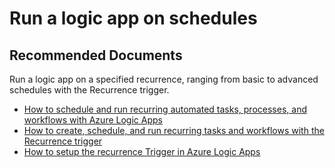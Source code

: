 <properties
    pageTitle="Run a logic app on schedules"
    description="How to run a logic app on schedules."
    service="microsoft.logicapps"
    resource="logicapps"
    authors="genlin"
    ms.author="kawilson"
    selfHelpType="generic"
    supportTopicIds="32742545"
    resourceTags=""
     productPesIds="15791"
    ownershipId="Compute_LogicApps"
    cloudEnvironments="public, Fairfax, usnat, ussec"
    articleId="46276307-1005-4594-9657-d600c97e2a5d"
/>

# Run a logic app on schedules

## **Recommended Documents**

Run a logic app on a specified recurrence, ranging from basic to advanced schedules with the Recurrence trigger.

- [How to schedule and run recurring automated tasks, processes, and workflows with Azure Logic Apps](https://docs.microsoft.com/azure/logic-apps/concepts-schedule-automated-recurring-tasks-workflows )
- [How to create, schedule, and run recurring tasks and workflows with the Recurrence trigger](https://docs.microsoft.com/azure/connectors/connectors-native-recurrence)
- [How to setup the recurrence Trigger in Azure Logic Apps](https://www.serverlessnotes.com/docs/scheduling-with-azure-logic-apps)